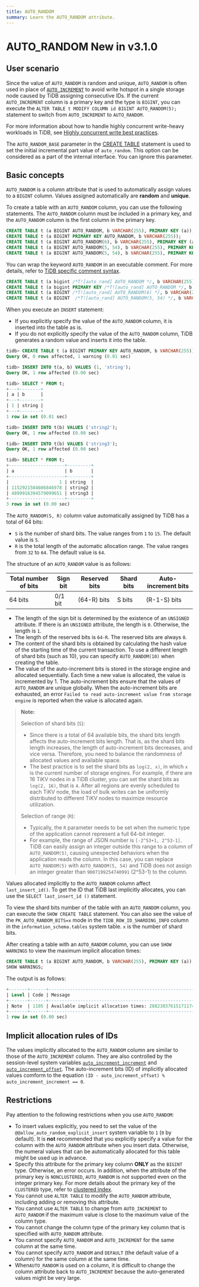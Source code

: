 ```yaml
---
title: AUTO_RANDOM
summary: Learn the AUTO_RANDOM attribute.
---
```


# AUTO_RANDOM <span class="version-mark">New in v3.1.0</span>

## User scenario

Since the value of `AUTO_RANDOM` is random and unique, `AUTO_RANDOM` is often used in place of [`AUTO_INCREMENT`](/auto-increment.md) to avoid write hotspot in a single storage node caused by TiDB assigning consecutive IDs. If the current `AUTO_INCREMENT` column is a primary key and the type is `BIGINT`, you can execute the `ALTER TABLE t MODIFY COLUMN id BIGINT AUTO_RANDOM(5);` statement to switch from `AUTO_INCREMENT` to `AUTO_RANDOM`.

<CustomContent platform="tidb">

For more information about how to handle highly concurrent write-heavy workloads in TiDB, see [Highly concurrent write best practices](/best-practices/high-concurrency-best-practices.md).

</CustomContent>

The `AUTO_RANDOM_BASE` parameter in the [CREATE TABLE](/sql-statements/sql-statement-create-table.md) statement is used to set the initial incremental part value of `auto_random`. This option can be considered as a part of the internal interface. You can ignore this parameter.

## Basic concepts

`AUTO_RANDOM` is a column attribute that is used to automatically assign values to a `BIGINT` column. Values assigned automatically are **random** and **unique**.

To create a table with an `AUTO_RANDOM` column, you can use the following statements. The `AUTO_RANDOM` column must be included in a primary key, and the `AUTO_RANDOM` column is the first column in the primary key.

```sql
CREATE TABLE t (a BIGINT AUTO_RANDOM, b VARCHAR(255), PRIMARY KEY (a));
CREATE TABLE t (a BIGINT PRIMARY KEY AUTO_RANDOM, b VARCHAR(255));
CREATE TABLE t (a BIGINT AUTO_RANDOM(6), b VARCHAR(255), PRIMARY KEY (a));
CREATE TABLE t (a BIGINT AUTO_RANDOM(5, 54), b VARCHAR(255), PRIMARY KEY (a));
CREATE TABLE t (a BIGINT AUTO_RANDOM(5, 54), b VARCHAR(255), PRIMARY KEY (a, b));
```

You can wrap the keyword `AUTO_RANDOM` in an executable comment. For more details, refer to [TiDB specific comment syntax](/comment-syntax.md#tidb-specific-comment-syntax).

```sql
CREATE TABLE t (a bigint /*T![auto_rand] AUTO_RANDOM */, b VARCHAR(255), PRIMARY KEY (a));
CREATE TABLE t (a bigint PRIMARY KEY /*T![auto_rand] AUTO_RANDOM */, b VARCHAR(255));
CREATE TABLE t (a BIGINT /*T![auto_rand] AUTO_RANDOM(6) */, b VARCHAR(255), PRIMARY KEY (a));
CREATE TABLE t (a BIGINT  /*T![auto_rand] AUTO_RANDOM(5, 54) */, b VARCHAR(255), PRIMARY KEY (a));
```

When you execute an `INSERT` statement:

- If you explicitly specify the value of the `AUTO_RANDOM` column, it is inserted into the table as is.
- If you do not explicitly specify the value of the `AUTO_RANDOM` column, TiDB generates a random value and inserts it into the table.

```sql
tidb> CREATE TABLE t (a BIGINT PRIMARY KEY AUTO_RANDOM, b VARCHAR(255));
Query OK, 0 rows affected, 1 warning (0.01 sec)

tidb> INSERT INTO t(a, b) VALUES (1, 'string');
Query OK, 1 row affected (0.00 sec)

tidb> SELECT * FROM t;
+---+--------+
| a | b      |
+---+--------+
| 1 | string |
+---+--------+
1 row in set (0.01 sec)

tidb> INSERT INTO t(b) VALUES ('string2');
Query OK, 1 row affected (0.00 sec)

tidb> INSERT INTO t(b) VALUES ('string3');
Query OK, 1 row affected (0.00 sec)

tidb> SELECT * FROM t;
+---------------------+---------+
| a                   | b       |
+---------------------+---------+
|                   1 | string  |
| 1152921504606846978 | string2 |
| 4899916394579099651 | string3 |
+---------------------+---------+
3 rows in set (0.00 sec)
```

The `AUTO_RANDOM(S, R)` column value automatically assigned by TiDB has a total of 64 bits:

- `S` is the number of shard bits. The value ranges from `1` to `15`. The default value is `5`.
- `R` is the total length of the automatic allocation range. The value ranges from `32` to `64`. The default value is `64`.

The structure of an `AUTO_RANDOM` value is as follows:

| Total number of bits | Sign bit | Reserved bits | Shard bits | Auto-increment bits |
|---------|---------|-------------|--------|--------------|
| 64 bits | 0/1 bit | (64-R) bits | S bits | (R-1-S) bits |

- The length of the sign bit is determined by the existence of an `UNSIGNED` attribute. If there is an `UNSIGNED` attribute, the length is `0`. Otherwise, the length is `1`.
- The length of the reserved bits is `64-R`. The reserved bits are always `0`.
- The content of the shard bits is obtained by calculating the hash value of the starting time of the current transaction. To use a different length of shard bits (such as 10), you can specify `AUTO_RANDOM(10)` when creating the table.
- The value of the auto-increment bits is stored in the storage engine and allocated sequentially. Each time a new value is allocated, the value is incremented by 1. The auto-increment bits ensure that the values of `AUTO_RANDOM` are unique globally. When the auto-increment bits are exhausted, an error `Failed to read auto-increment value from storage engine` is reported when the value is allocated again.

> **Note:**
>
> Selection of shard bits (`S`):
>
> - Since there is a total of 64 available bits, the shard bits length affects the auto-increment bits length. That is, as the shard bits length increases, the length of auto-increment bits decreases, and vice versa. Therefore, you need to balance the randomness of allocated values and available space.
> - The best practice is to set the shard bits as `log(2, x)`, in which `x` is the current number of storage engines. For example, if there are 16 TiKV nodes in a TiDB cluster, you can set the shard bits as `log(2, 16)`, that is `4`. After all regions are evenly scheduled to each TiKV node, the load of bulk writes can be uniformly distributed to different TiKV nodes to maximize resource utilization.
>
> Selection of range (`R`):
>
> - Typically, the `R` parameter needs to be set when the numeric type of the application cannot represent a full 64-bit integer.
> - For example, the range of JSON number is `[-2^53+1, 2^53-1]`. TiDB can easily assign an integer outside this range to a column of `AUTO_RANDOM(5)`, causing unexpected behaviors when the application reads the column. In this case, you can replace `AUTO_RANDOM(5)` with `AUTO_RANDOM(5, 54)` and TiDB does not assign an integer greater than `9007199254740991` (2^53-1) to the column.

Values allocated implicitly to the `AUTO_RANDOM` column affect `last_insert_id()`. To get the ID that TiDB last implicitly allocates, you can use the `SELECT last_insert_id ()` statement.

To view the shard bits number of the table with an `AUTO_RANDOM` column, you can execute the `SHOW CREATE TABLE` statement. You can also see the value of the `PK_AUTO_RANDOM_BITS=x` mode in the `TIDB_ROW_ID_SHARDING_INFO` column in the `information_schema.tables` system table. `x` is the number of shard bits.

After creating a table with an `AUTO_RANDOM` column, you can use `SHOW WARNINGS` to view the maximum implicit allocation times:

```sql
CREATE TABLE t (a BIGINT AUTO_RANDOM, b VARCHAR(255), PRIMARY KEY (a));
SHOW WARNINGS;
```

The output is as follows:

```sql
+-------+------+---------------------------------------------------------+
| Level | Code | Message                                                 |
+-------+------+---------------------------------------------------------+
| Note  | 1105 | Available implicit allocation times: 288230376151711743 |
+-------+------+---------------------------------------------------------+
1 row in set (0.00 sec)
```

## Implicit allocation rules of IDs

The values implicitly allocated to the `AUTO_RANDOM` column are similar to those of the `AUTO_INCREMENT` column. They are also controlled by the session-level system variables [`auto_increment_increment`](/system-variables.md#auto_increment_increment) and [`auto_increment_offset`](/system-variables.md#auto_increment_offset). The auto-increment bits (ID) of implicitly allocated values comform to the equation `(ID - auto_increment_offset) % auto_increment_increment == 0`.

## Restrictions

Pay attention to the following restrictions when you use `AUTO_RANDOM`:

- To insert values explicitly, you need to set the value of the `@@allow_auto_random_explicit_insert` system variable to `1` (`0` by default). It is **not** recommended that you explicitly specify a value for the column with the `AUTO_RANDOM` attribute when you insert data. Otherwise, the numeral values that can be automatically allocated for this table might be used up in advance.
- Specify this attribute for the primary key column **ONLY** as the `BIGINT` type. Otherwise, an error occurs. In addition, when the attribute of the primary key is `NONCLUSTERED`, `AUTO_RANDOM` is not supported even on the integer primary key. For more details about the primary key of the `CLUSTERED` type, refer to [clustered index](/clustered-indexes.md).
- You cannot use `ALTER TABLE` to modify the `AUTO_RANDOM` attribute, including adding or removing this attribute.
- You cannot use `ALTER TABLE` to change from `AUTO_INCREMENT` to `AUTO_RANDOM` if the maximum value is close to the maximum value of the column type.
- You cannot change the column type of the primary key column that is specified with `AUTO_RANDOM` attribute.
- You cannot specify `AUTO_RANDOM` and `AUTO_INCREMENT` for the same column at the same time.
- You cannot specify `AUTO_RANDOM` and `DEFAULT` (the default value of a column) for the same column at the same time.
- When`AUTO_RANDOM` is used on a column, it is difficult to change the column attribute back to `AUTO_INCREMENT` because the auto-generated values might be very large.
